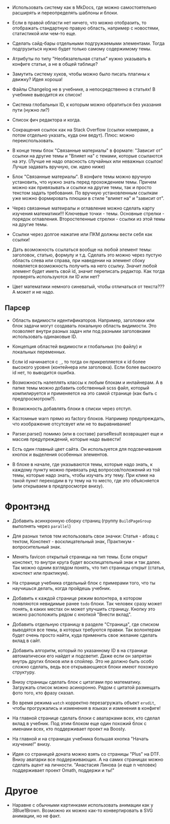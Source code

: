 * Использовать систему как в MkDocs, где можно самостоятельно расширять и переопределять шаблоны и блоки.

* Если в правой области нет ничего, что можно отобразить, то отображать стандартную правую область, например с новостями, статистикой или чем-то еще.

* Сделать сайд-бары отдельными подгружаемыми элементами. Тогда подгрузиться нужно будет только самому содержимому темы.

* Атрибуты по типу "Необязательная статья" нужно указывать в конфиге статьи, а не в общей таблице?

* Замутить систему хуков, чтобы можно было писать плагины к движку? Идея хороша!

* Файлы Changelog не в учебнике, а непосредственно в статьях! В учебнике выводится их список!

* Система глобальных ID, к которым можно обратиться без указания пути (нужно ли?)

* Список фич редактора и когда.

* Сокращения ссылок как на Stack Overflow (ссылки номерами, а потом отдельно указать, куда они ведут). Плюс: можно переиспользовать.

* В конце темы блок "Связанные материалы" в формате: "Зависит от" ссылки на другие темы и "Влияет на" с темами, которые ссылаются на эту. (Лучше не надо опасность случайных или неважных ссылок! Лучше задавать вручную, см. идею ниже)

* Блок "Связанные материалы". В конфиге темы можно вручную установить, что нужно знать перед прохождением темы. Причем можно как привязывать и ссылки на другие темы, так и просто текстом задать требования. По вручную установленным ссылкам уже можно формировать плюшки в стиле "влияет на" и "зависит от".

* Через связанные матеиралы и оглавление можно сделать карту изучения математики!!! Ключевые точки - темы. Основные стрелки - порядок оглавления. Второстепенные стрелки - ссылки из этой темы на другие темы.

* Ссылки через долгое нажатие или ПКМ должны вести себя как ссылки!

* Дать возможность ссылаться вообще на любой элемент темы: заголовок, статью, формулу и т.д. Сделать это можно через пустую область слева или справа, при наведении на элемент сбоку появляется возможность получить на него ссылку. Значит любой элемент будет иметь свой id, значит переписать редактор. Как тогда проверять используются ли ID или нет?

* Цвет математики немного синеватый, чтобы отличаться от текста??? А может и не надо.

## Парсер

* Область видимости идентификаторов. Например, заголовки или блок задачи могут создавать локальную область видимости. Это позволяет внутри разных задач или под разными заголовками использовать одинаковые ID.

* Концепция областей видимости и глобальных (по файлу) и локальных переменных.

* Если id начинается с `_`, то тогда он прикрепляется к id более высокого уровня (контейнера или заголовка). Если более высокого id нет, то выводится ошибка.

* Возможность налеплять классы к любым блокам и инлайнерам. А в папке темы можно добавить собственный scss файл, который компилируется и применяется на это самой странице (как быть с предпросмотром?).

* Возможность добавлять блоки в списки через отступ.

* Кастомные warn прямо из factory блоков. Например предупреждать, что изображение отсутсвует или не то выравнивание!
* Parser.parse() помимо (или в составе) parseResult возвращает еще и массив предупреждений, которые надо вывести!

* Есть один главный цвет сайта. Он используется для подсвечивания кнопок и выделения особенных элементов.

* В блоке в начале, где указываются темы, которые надо знать, к каждому пункту можно привязать ряд вопросов/положений из той темы, которые надо знать, чтобы изучать эту тему. При клике на такой пункт переходим в ту тему на то место, где это объясняется (или открываем в предпросмотре внизу).

# Фронтэнд

* Добавить асинхронную сборку страниц (группу `BuildPageGroup` выполнять через `parallel`)

* Для разных типов тем использовать свои значки: Статья - абзац с тектом, Конспект - восклицательный знак, Практикум - вопросительный знак.

* Менять favicon открытый страницы на тип темы. Если открыт конспект, то внутри круга будет восклицательный знак и так далее. Так можно одним взглядом понять, что тип страницы открыт (статья, конспект или практикум).

* На странице учебника отдельный блок с примерами того, что ты научишься делать, когда пройдешь учебник.

* Добавить к каждой странице режим волонтера, в котором появляются невидимые ранее `todo` блоки. Так человек сразу может понять, в каких местах он может улучшить страницу. Кнопку это можно расположить рядом с кнопкой "Внести вклад".

* Добавить отдельную страницу в разделе "Страница", где списком выводятся все темы, в которых требуются правки. Так волонтерам будет очень просто найти, куда применить свое желание сделать вклад в сайт.

* Добавить алгоритм, который по указанному ID в на странице автоматически его найдет и подсветит. Даже если он запрятан внутрь других блоков или в спойлер. Это не должно быть особо сложно сделать, ведь все открывающиеся блоки имеют похожую структуру.

* Внизу страницы сделать блок с цитатами про математику. Загружать список можно асинхронно. Рядом с цитатой размещать фото того, кто фразу сказал.

* Во время режима `watch` корректно перезагружать объект `erudit`, чтобы прогружались и изменения в языках и изменения в конфиге!

* На главной странице сделать блоки с аватарками всех, кто сделал вклад в учебник. Под этим блоком еще один похожий блок с именами всех, кто поддерживает проект на Boosty.

* На главной и на страницах учебника большая кнопка "Начать изучение!" внизу.

* Идея со страницей доната можно взять со страницы "Plus" на DTF. Внизу аватарки все поддерживающих. А на самих страницах можно сделать ацент на личности. "Анастасия Линова  (и еще n человек) поддерживает проект Omath, поддержи и ты!"

# Другое

* Наравне с обычными картинками использовать анимации как у 3Blue1Brown. Возможно их можно как-то конвертировать в SVG анимации, но не факт.
